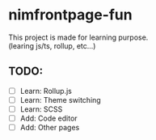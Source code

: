 # nimfrontpage-fun

This project is made for learning purpose.  
(learing js/ts, rollup, etc...)

## TODO:

- [ ] Learn: Rollup.js
- [ ] Learn: Theme switching
- [ ] Learn: SCSS
- [ ] Add: Code editor
- [ ] Add: Other pages

